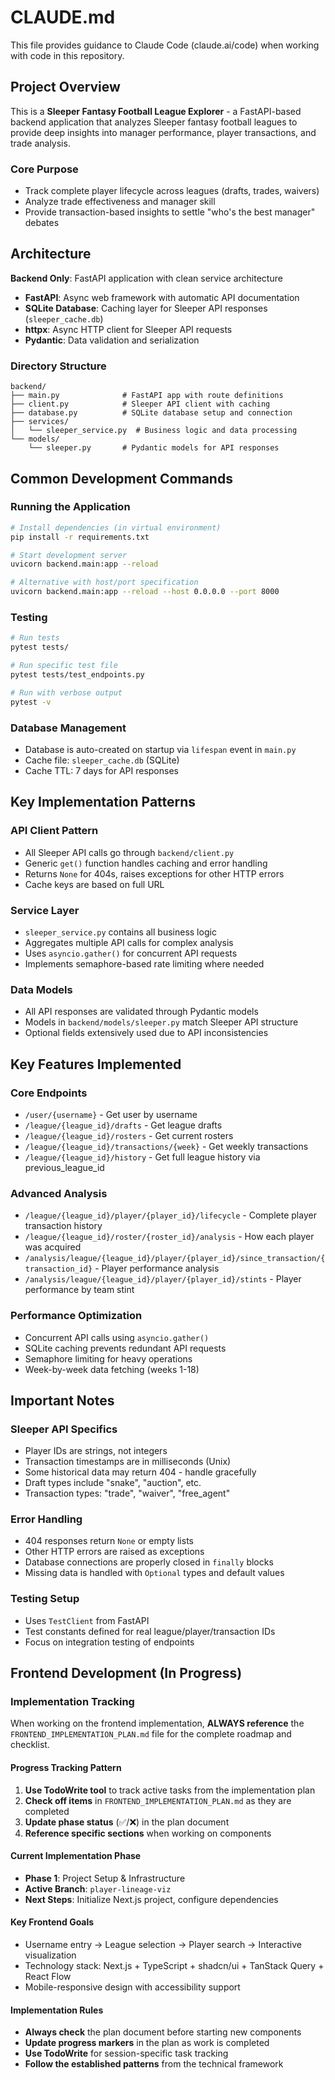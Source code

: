 # CLAUDE.md

This file provides guidance to Claude Code (claude.ai/code) when working with code in this repository.

## Project Overview

This is a **Sleeper Fantasy Football League Explorer** - a FastAPI-based backend application that analyzes Sleeper fantasy football leagues to provide deep insights into manager performance, player transactions, and trade analysis.

### Core Purpose
- Track complete player lifecycle across leagues (drafts, trades, waivers)
- Analyze trade effectiveness and manager skill
- Provide transaction-based insights to settle "who's the best manager" debates

## Architecture

**Backend Only**: FastAPI application with clean service architecture
- **FastAPI**: Async web framework with automatic API documentation
- **SQLite Database**: Caching layer for Sleeper API responses (`sleeper_cache.db`)
- **httpx**: Async HTTP client for Sleeper API requests
- **Pydantic**: Data validation and serialization

### Directory Structure
```
backend/
├── main.py              # FastAPI app with route definitions
├── client.py            # Sleeper API client with caching
├── database.py          # SQLite database setup and connection
├── services/
│   └── sleeper_service.py  # Business logic and data processing
└── models/
    └── sleeper.py       # Pydantic models for API responses
```

## Common Development Commands

### Running the Application
```bash
# Install dependencies (in virtual environment)
pip install -r requirements.txt

# Start development server
uvicorn backend.main:app --reload

# Alternative with host/port specification
uvicorn backend.main:app --reload --host 0.0.0.0 --port 8000
```

### Testing
```bash
# Run tests
pytest tests/

# Run specific test file
pytest tests/test_endpoints.py

# Run with verbose output
pytest -v
```

### Database Management
- Database is auto-created on startup via `lifespan` event in `main.py`
- Cache file: `sleeper_cache.db` (SQLite)
- Cache TTL: 7 days for API responses

## Key Implementation Patterns

### API Client Pattern
- All Sleeper API calls go through `backend/client.py`
- Generic `get()` function handles caching and error handling
- Returns `None` for 404s, raises exceptions for other HTTP errors
- Cache keys are based on full URL

### Service Layer
- `sleeper_service.py` contains all business logic
- Aggregates multiple API calls for complex analysis
- Uses `asyncio.gather()` for concurrent API requests
- Implements semaphore-based rate limiting where needed

### Data Models
- All API responses are validated through Pydantic models
- Models in `backend/models/sleeper.py` match Sleeper API structure
- Optional fields extensively used due to API inconsistencies

## Key Features Implemented

### Core Endpoints
- `/user/{username}` - Get user by username
- `/league/{league_id}/drafts` - Get league drafts
- `/league/{league_id}/rosters` - Get current rosters
- `/league/{league_id}/transactions/{week}` - Get weekly transactions
- `/league/{league_id}/history` - Get full league history via previous_league_id

### Advanced Analysis
- `/league/{league_id}/player/{player_id}/lifecycle` - Complete player transaction history
- `/league/{league_id}/roster/{roster_id}/analysis` - How each player was acquired
- `/analysis/league/{league_id}/player/{player_id}/since_transaction/{transaction_id}` - Player performance analysis
- `/analysis/league/{league_id}/player/{player_id}/stints` - Player performance by team stint

### Performance Optimization
- Concurrent API calls using `asyncio.gather()`
- SQLite caching prevents redundant API requests
- Semaphore limiting for heavy operations
- Week-by-week data fetching (weeks 1-18)

## Important Notes

### Sleeper API Specifics
- Player IDs are strings, not integers
- Transaction timestamps are in milliseconds (Unix)
- Some historical data may return 404 - handle gracefully
- Draft types include "snake", "auction", etc.
- Transaction types: "trade", "waiver", "free_agent"

### Error Handling
- 404 responses return `None` or empty lists
- Other HTTP errors are raised as exceptions
- Database connections are properly closed in `finally` blocks
- Missing data is handled with `Optional` types and default values

### Testing Setup
- Uses `TestClient` from FastAPI
- Test constants defined for real league/player/transaction IDs
- Focus on integration testing of endpoints

## Frontend Development (In Progress)

### Implementation Tracking
When working on the frontend implementation, **ALWAYS reference** the `FRONTEND_IMPLEMENTATION_PLAN.md` file for the complete roadmap and checklist.

#### Progress Tracking Pattern
1. **Use TodoWrite tool** to track active tasks from the implementation plan
2. **Check off items** in `FRONTEND_IMPLEMENTATION_PLAN.md` as they are completed
3. **Update phase status** (✅/❌) in the plan document
4. **Reference specific sections** when working on components

#### Current Implementation Phase
- **Phase 1**: Project Setup & Infrastructure
- **Active Branch**: `player-lineage-viz` 
- **Next Steps**: Initialize Next.js project, configure dependencies

#### Key Frontend Goals
- Username entry → League selection → Player search → Interactive visualization
- Technology stack: Next.js + TypeScript + shadcn/ui + TanStack Query + React Flow
- Mobile-responsive design with accessibility support

#### Implementation Rules
- **Always check** the plan document before starting new components
- **Update progress markers** in the plan as work is completed
- **Use TodoWrite** for session-specific task tracking
- **Follow the established patterns** from the technical framework